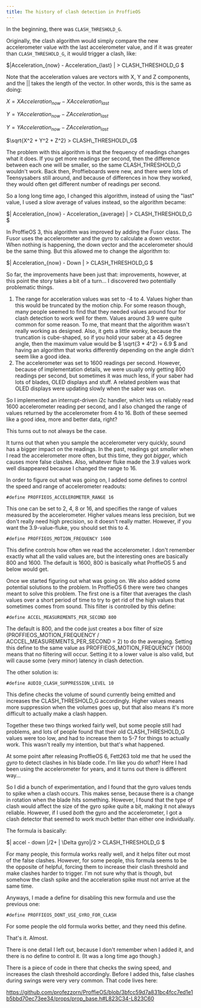 ```yaml
---
title: The history of clash detection in ProffieOS
---
```


In the beginning, there was `CLASH_THRESHOLD_G`.

Originally, the clash algorithm would simply compare the new accelerometer value with the last accelerometer value, and if it was greater than `CLASH_THRESHOLD_G`, it would trigger a clash, like:

$|Acceleration_{now} - Acceleration_{last} | > CLASH\_THRESHOLD\_G $

Note that the acceleration values are vectors with X, Y and Z components, and the || takes the length of the vector. In other words, this is the same as doing:

$X = XAcceleration_{now} - XAcceleration_{last}$

$Y = YAcceleration_{now} - ZAcceleration_{last}$

$Y = YAcceleration_{now} - ZAcceleration_{last}$

$\sqrt{X^2 + Y^2 + Z^2} > CLASH\_THRESHOLD\_G$

The problem with this algorithm is that the frequency of readings changes what it does. If you get more readings per second, then the difference between each one will be smaller, so the same CLASH_THRESHOLD_G wouldn't work. Back then, Proffieboards were new, and there were lots of Teensysabers still around, and because of differences in how they worked, they would often get different number of readings per second.

So a long long time ago, I changed this algorithm, instead of using the "last" value, I used a slow average of values instead, so the algorithm became:

$| Acceleration_{now} - Acceleration_{average} | > CLASH\_THRESHOLD\_G $

In ProffieOS 3, this algorithm was improved by adding the Fusor class. The Fusor uses the accelerometer and the gyro to calculate a down vector. When nothing is happening, the down vector and the accelerometer should be the same thing.  But this allowed me to change the algorithm to:

$| Acceleration_{now} - Down | > CLASH\_THRESHOLD\_G $

So far, the improvements have been just that: improvements, however, at this point the story takes a bit of a turn... I discovered two potentially problematic things.

1. The range for acceleration values was set to -4 to 4. Values higher than this would be truncated by the motion chip. For some reason though, many people seemed to find that they needed values around four for clash detection to work well for them. Values around 3.9 were quite common for some reason. To me, that meant that the algorithm wasn't really working as designed. Also, it gets a little wonky, because the truncation is cube-shaped, so if you hold your saber at a 45 degree angle, then the maximum value would be $ \sqrt{3 * 4^2} = 6.9 $ and having an algorithm that works differently depending on the angle didn't seem like a good idea.
2. The accelerometer was set to 1600 readings per second. However, because of implementation details, we were usually only getting 800 readings per second, but sometimes it was much less, if your saber had lots of blades, OLED displays and stuff.  A related problem was that OLED displays were updating slowly when the saber was on.

So I implemented an interrupt-driven i2c handler, which lets us reliably read 1600 accelerometer reading per second, and I also changed the range of values returned by the accelerometer from 4 to 16. Both of these seemed like a good idea, more and better data, right?

This turns out to not always be the case.

It turns out that when you sample the accelerometer very quickly, sound has a bigger impact on the readings. In the past, readings got *smaller* when I read the accelerometer more often, but this time, they got *bigger*, which causes more false clashes. Also, whatever fluke made the 3.9 values work well disappeared because I changed the range to 16.

In order to figure out what was going on, I added some defines to control the speed and range of accelerometer readouts:

```
#define PROFFIEOS_ACCELEROMETER_RANGE 16
```
This one can be set to 2, 4, 8 or 16, and specifies the range of values measured by the accelerometer. Higher values means less precision, but we don't really need high precision, so it doesn't really matter. However, if you want the 3.9-value-fluke, you should set this to 4.

```
#define PROFFIEOS_MOTION_FREQUENCY 1600
```
This define controls how often we read the accelerometer. I don't remember exactly what all the valid values are, but the interesting ones are basically 800 and 1600. The default is 1600, 800 is basically what ProffieOS 5 and below would get.

Once we started figuring out what was going on. We also added some potential solutions to the problem. In ProffieOS 6 there were two changes meant to solve this problem. The first one is a filter that averages the clash values over a short period of time to try to get rid of the high values that sometimes comes from sound. This filter is controlled by this define:

```
#define ACCEL_MEASUREMENTS_PER_SECOND 800
```

The default is 800, and the code just creates a box filter of size (PROFFIEOS_MOTION_FREQUENCY / ACCCEL_MEASUREMENTS_PER_SECOND = 2) to do the averaging. Setting this define to the same value as PROFFIEOS_MOTION_FREQUENCY (1600) means that no filtering will occur. Setting it to a lower value is also valid, but will cause some (very minor) latency in clash detection.

The other solution is:
```
#define AUDIO_CLASH_SUPPRESSION_LEVEL 10
```
This define checks the volume of sound currently being emitted and increases the CLASH_THRESHOLD_G accordingly. Higher values means more suppression when the volumes goes up, but that also means it's more difficult to actually make a clash happen.

Together these two things worked fairly well, but some people still had problems, and lots of people found that their old CLASH_THRESHOLD_G values were too low, and had to increase them to 5-7 for things to actually work. This wasn't really my intention, but that's what happened.

At some point after releasing ProffieOS 6, Fett263 told me that he used the *gyro* to detect clashes in his blade code.  I'm like you do *what*? Here I had been using the accelerometer for years, and it turns out there is different way...

So I did a bunch of experimentation, and I found that the gyro values tends to spike when a clash occurs. This makes sense, because there is a change in rotation when the blade hits something. However, I found that the type of clash would affect the size of  the gyro spike quite a bit, making it not always reliable. However, if I used *both* the gyro and the accelerometer, I got a clash detector that seemed to work much better than either one individually.

The formula is basically:

$| accel - down |/2+ | \Delta gyro|/2 > CLASH\_THRESHOLD\_G $

For many people, this formula works really well, and it helps filter out most of the false clashes. However, for some people, this formula seems to be the opposite of helpful, forcing them to increase their clash threshold and make clashes harder to trigger. I'm not sure why that is though, but somehow the clash spike and the acceleration spike must not arrive at the same time.

Anyways, I made a define for disabling this new formula and use the previous one:

```
#define PROFFIEOS_DONT_USE_GYRO_FOR_CLASH
```

For some people the old formula works better, and they need this define.

That's it.
Almost.

There is one detail I left out, because I don't remember when I added it, and there is no define to control it. (It was a long time ago though.)

There is a piece of code in there that checks the swing speed, and increases the clash threshold accordingly. Before I added this, false clashes during swings were very very common. That code lives here:

https://github.com/profezzorn/ProffieOS/blob/3bfcc59d7a831bc4fcc7ed1e1b5bbd70ec73ee34/props/prop_base.h#L823C34-L823C60

